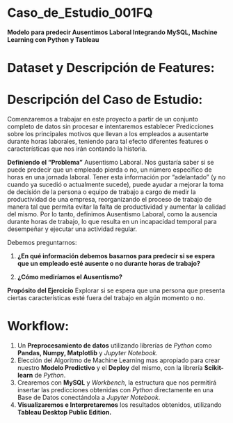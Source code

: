 # Caso_de_Estudio_001FQ
**Modelo para predecir Ausentimos Laboral Integrando MySQL, Machine Learning con Python y Tableau**

# **Dataset y Descripción de Features:**


# **Descripción del Caso de Estudio:** 

Comenzaremos a trabajar en este proyecto a partir de un conjunto completo de datos sin procesar e intentaremos establecer Predicciones sobre los principales motivos que llevan a los empleados a ausentarte durante horas laborales, teniendo para tal efecto diferentes features o características que nos irán contando la historia.

**Definiendo el “Problema”**
Ausentismo Laboral. Nos gustaría saber si se puede predecir que un empleado pierda o no, un número específico de horas en una jornada laboral.
Tener esta información por “adelantado” (y no cuando ya sucedió o actualmente sucede), puede ayudar a mejorar la toma de decisión de la persona o equipo de trabajo a cargo de medir la productividad de una empresa, reorganizando el proceso de trabajo de manera tal que permita evitar la falta de productividad y aumentar la calidad del mismo. 
Por lo tanto, definimos Ausentismo Laboral, como la ausencia durante horas de trabajo, lo que resulta en un incapacidad temporal para desempeñar y ejecutar una actividad regular.

Debemos preguntarnos:
1. **¿En qué información debemos basarnos para predecir si se espera que un empleado esté ausente o no durante horas de trabajo?**
 
2. **¿Cómo mediríamos el Ausentismo?** 

**Propósito del Ejercicio**
Explorar si se espera que una persona que presenta ciertas características esté fuera del trabajo en algún momento o no.

# **Workflow:**

1. Un **Preprocesamiento de datos** utilizando librerías de *Python* como **Pandas, Numpy, Matplotlib** y *Jupyter Notebook.*
2. Elección del Algoritmo de Machine Learning mas apropiado para crear nuestro **Modelo Predictivo** y el **Deploy** del mismo, con la librería **Scikit-learn** de *Python*.
3. Crearemos con **MySQL** y *Workbench*, la estructura que nos permitirá insertar las predicciones obtenidas con *Python* directamente en una Base de Datos conectándola a *Jupyter Notebook*.
4. **Visualizaremos e Interpretaremos** los resultados obtenidos, utilizando **Tableau Desktop Public Edition.**



